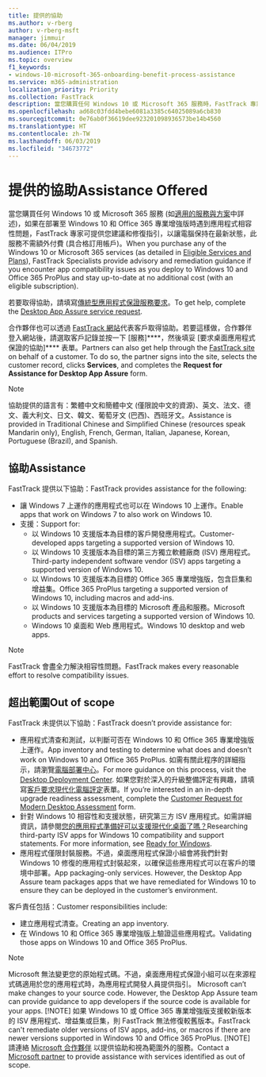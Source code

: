 ```yaml
---
title: 提供的協助
ms.author: v-rberg
author: v-rberg-msft
manager: jimmuir
ms.date: 06/04/2019
ms.audience: ITPro
ms.topic: overview
f1_keywords:
- windows-10-microsoft-365-onboarding-benefit-process-assistance
ms.service: m365-administration
localization_priority: Priority
ms.collection: FastTrack
description: 當您購買任何 Windows 10 或 Microsoft 365 服務時，FastTrack 專家會提供部署至 Windows 10 和 Office 365 專業增強版的建議和修復指引，並且讓您保持在最新狀態而不需額外成本 (具有合格訂用帳戶)。
ms.openlocfilehash: ad68c03fdd4bebe6081a3385c64025089a6cb830
ms.sourcegitcommit: 0e76ab0f36619dee923201098936573be14b4560
ms.translationtype: HT
ms.contentlocale: zh-TW
ms.lasthandoff: 06/03/2019
ms.locfileid: "34673772"
---
```

# <a name="assistance-offered"></a><span data-ttu-id="0d6cf-103">提供的協助</span><span class="sxs-lookup"><span data-stu-id="0d6cf-103">Assistance Offered</span></span>  

<span data-ttu-id="0d6cf-104">當您購買任何 Windows 10 或 Microsoft 365 服務 (如[適用的服務與方案](M365-eligible-services-and-plans.md)中詳述)，如果在部署至 Windows 10 和 Office 365 專業增強版時遇到應用程式相容性問題，FastTrack 專家可提供您建議和修復指引，以讓電腦保持在最新狀態，此服務不需額外付費 (具合格訂用帳戶)。</span><span class="sxs-lookup"><span data-stu-id="0d6cf-104">When you purchase any of the Windows 10 or Microsoft 365 services (as detailed in [Eligible Services and Plans](M365-eligible-services-and-plans.md)), FastTrack Specialists provide advisory and remediation guidance if you encounter app compatibility issues as you deploy to Windows 10 and Office 365 ProPlus and stay up-to-date at no additional cost (with an eligible subscription).</span></span>

<span data-ttu-id="0d6cf-105">若要取得協助，請填寫[傳統型應用程式保證服務要求](https://go.microsoft.com/fwlink/?linkid=2022721)。</span><span class="sxs-lookup"><span data-stu-id="0d6cf-105">To get help, complete the [Desktop App Assure service request](https://go.microsoft.com/fwlink/?linkid=2022721).</span></span>

<span data-ttu-id="0d6cf-p101">合作夥伴也可以透過 [FastTrack 網站](https://go.microsoft.com/fwlink/?linkid=780698)代表客戶取得協助。若要這樣做，合作夥伴登入網站後，請選取客戶記錄並按一下 [服務]\*\*\*\*，然後填妥 [要求桌面應用程式保證的協助]\*\*\*\* 表單。</span><span class="sxs-lookup"><span data-stu-id="0d6cf-p101">Partners can also get help through the [FastTrack site](https://go.microsoft.com/fwlink/?linkid=780698) on behalf of a customer. To do so, the partner signs into the site, selects the customer record, clicks **Services**, and completes the **Request for Assistance for Desktop App Assure** form.</span></span>

> [!NOTE]
> <span data-ttu-id="0d6cf-108">協助提供的語言有：繁體中文和簡體中文 (僅限說中文的資源)、英文、法文、德文、義大利文、日文、韓文、葡萄牙文 (巴西)、西班牙文。</span><span class="sxs-lookup"><span data-stu-id="0d6cf-108">Assistance is provided in Traditional Chinese and Simplified Chinese (resources speak Mandarin only), English, French, German, Italian, Japanese, Korean, Portuguese (Brazil), and Spanish.</span></span> 

## <a name="assistance"></a><span data-ttu-id="0d6cf-109">協助</span><span class="sxs-lookup"><span data-stu-id="0d6cf-109">Assistance</span></span>

<span data-ttu-id="0d6cf-110">FastTrack 提供以下協助：</span><span class="sxs-lookup"><span data-stu-id="0d6cf-110">FastTrack provides assistance for the following:</span></span>
- <span data-ttu-id="0d6cf-111">讓 Windows 7 上運作的應用程式也可以在 Windows 10 上運作。</span><span class="sxs-lookup"><span data-stu-id="0d6cf-111">Enable apps that work on Windows 7 to also work on Windows 10.</span></span>
- <span data-ttu-id="0d6cf-112">支援：</span><span class="sxs-lookup"><span data-stu-id="0d6cf-112">Support for:</span></span>
    - <span data-ttu-id="0d6cf-113">以 Windows 10 支援版本為目標的客戶開發應用程式。</span><span class="sxs-lookup"><span data-stu-id="0d6cf-113">Customer-developed apps targeting a supported version of Windows 10.</span></span>
    - <span data-ttu-id="0d6cf-114">以 Windows 10 支援版本為目標的第三方獨立軟體廠商 (ISV) 應用程式。</span><span class="sxs-lookup"><span data-stu-id="0d6cf-114">Third-party independent software vendor (ISV) apps targeting a supported version of Windows 10.</span></span>
    - <span data-ttu-id="0d6cf-115">以 Windows 10 支援版本為目標的 Office 365 專業增強版，包含巨集和增益集。</span><span class="sxs-lookup"><span data-stu-id="0d6cf-115">Office 365 ProPlus targeting a supported version of Windows 10, including macros and add-ins.</span></span>
    - <span data-ttu-id="0d6cf-116">以 Windows 10 支援版本為目標的 Microsoft 產品和服務。</span><span class="sxs-lookup"><span data-stu-id="0d6cf-116">Microsoft products and services targeting a supported version of Windows 10.</span></span>
    - <span data-ttu-id="0d6cf-117">Windows 10 桌面和 Web 應用程式。</span><span class="sxs-lookup"><span data-stu-id="0d6cf-117">Windows 10 desktop and web apps.</span></span>
> [!NOTE]
> <span data-ttu-id="0d6cf-118">FastTrack 會盡全力解決相容性問題。</span><span class="sxs-lookup"><span data-stu-id="0d6cf-118">FastTrack makes every reasonable effort to resolve compatibility issues.</span></span> 

## <a name="out-of-scope"></a><span data-ttu-id="0d6cf-119">超出範圍</span><span class="sxs-lookup"><span data-stu-id="0d6cf-119">Out of scope</span></span>

<span data-ttu-id="0d6cf-120">FastTrack 未提供以下協助：</span><span class="sxs-lookup"><span data-stu-id="0d6cf-120">FastTrack doesn’t provide assistance for:</span></span>
- <span data-ttu-id="0d6cf-121">應用程式清查和測試，以判斷可否在 Windows 10 和 Office 365 專業增強版上運作。</span><span class="sxs-lookup"><span data-stu-id="0d6cf-121">App inventory and testing to determine what does and doesn’t work on Windows 10 and Office 365 ProPlus.</span></span> <span data-ttu-id="0d6cf-122">如需有關此程序的詳細指示，請瀏覽[電腦部署中心](https://go.microsoft.com/fwlink/?linkid=2080140)。</span><span class="sxs-lookup"><span data-stu-id="0d6cf-122">For more guidance on this process, visit the [Desktop Deployment Center](https://go.microsoft.com/fwlink/?linkid=2080140).</span></span> <span data-ttu-id="0d6cf-123">如果您對於深入的升級整備評定有興趣，請填寫[客戶要求現代化電腦評定](https://go.microsoft.com/fwlink/?linkid=2053818)表單。</span><span class="sxs-lookup"><span data-stu-id="0d6cf-123">If you’re interested in an in-depth upgrade readiness assessment, complete the [Customer Request for Modern Desktop Assessment](https://go.microsoft.com/fwlink/?linkid=2053818) form.</span></span>
- <span data-ttu-id="0d6cf-p103">針對 Windows 10 相容性和支援狀態，研究第三方 ISV 應用程式。如需詳細資訊，請參閱[您的應用程式準備好可以支援現代化桌面了嗎？](https://go.microsoft.com/fwlink/?linkid=2054580)</span><span class="sxs-lookup"><span data-stu-id="0d6cf-p103">Researching third-party ISV apps for Windows 10 compatibility and support statements. For more information, see [Ready for Windows](https://go.microsoft.com/fwlink/?linkid=2054580).</span></span>
- <span data-ttu-id="0d6cf-p104">應用程式僅限封裝服務。不過，桌面應用程式保證小組會將我們針對 Windows 10 修復的應用程式封裝起來，以確保這些應用程式可以在客戶的環境中部署。</span><span class="sxs-lookup"><span data-stu-id="0d6cf-p104">App packaging-only services. However, the Desktop App Assure team packages apps that we have remediated for Windows 10 to ensure they can be deployed in the customer’s environment.</span></span>

<span data-ttu-id="0d6cf-128">客戶責任包括：</span><span class="sxs-lookup"><span data-stu-id="0d6cf-128">Customer responsibilities include:</span></span>
- <span data-ttu-id="0d6cf-129">建立應用程式清查。</span><span class="sxs-lookup"><span data-stu-id="0d6cf-129">Creating an app inventory.</span></span>
- <span data-ttu-id="0d6cf-130">在 Windows 10 和 Office 365 專業增強版上驗證這些應用程式。</span><span class="sxs-lookup"><span data-stu-id="0d6cf-130">Validating those apps on Windows 10 and Office 365 ProPlus.</span></span>
> [!NOTE]
> <span data-ttu-id="0d6cf-p105">Microsoft 無法變更您的原始程式碼。不過，桌面應用程式保證小組可以在來源程式碼適用於您的應用程式時，為應用程式開發人員提供指引。 </span><span class="sxs-lookup"><span data-stu-id="0d6cf-p105">Microsoft can’t make changes to your source code. However, the Desktop App Assure team can provide guidance to app developers if the source code is available for your apps. </span></span>[!NOTE]
> <span data-ttu-id="0d6cf-p106">如果 Windows 10 或 Office 365 專業增強版支援較新版本的 ISV 應用程式、增益集或巨集，則 FastTrack 無法修復較舊版本。</span><span class="sxs-lookup"><span data-stu-id="0d6cf-p106">FastTrack can't remediate older versions of ISV apps, add-ins, or macros if there are newer versions supported in Windows 10 and Office 365 ProPlus. </span></span>[!NOTE]
> <span data-ttu-id="0d6cf-134">請連絡 [Microsoft 合作夥伴](https://go.microsoft.com/fwlink/?linkid=2080150) 以提供協助和視為範圍外的服務。</span><span class="sxs-lookup"><span data-stu-id="0d6cf-134">Contact a [Microsoft partner](https://go.microsoft.com/fwlink/?linkid=2080150) to provide assistance with services identified as out of scope.</span></span>
